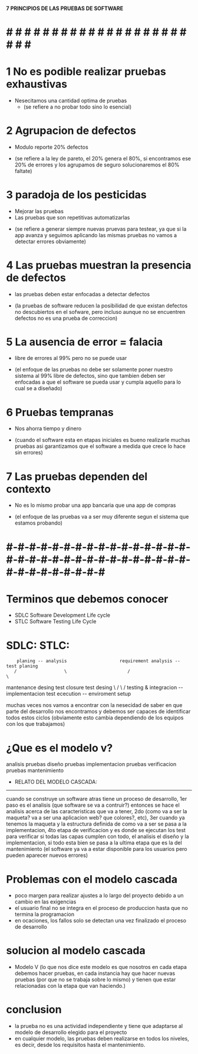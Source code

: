 #### 7 PRINCIPIOS DE LAS PRUEBAS DE SOFTWARE ####
# # # # # # # # # # # # # # # # # # # # # # # # #

# 1 No es podible realizar pruebas exhaustivas
* Nesecitamos una cantidad optima de pruebas 
  - (se refiere a no probar todo sino lo esencial)

# 2 Agrupacion de defectos
* Modulo reporte 20% defectos
- (se refiere a la ley de pareto, el 20% genera el 80%, si encontramos ese 20% de errores y los agrupamos de seguro solucionaremos el 80% faltate)

# 3 paradoja de los pesticidas
* Mejorar las pruebas
* Las pruebas que son repetitivas automatizarlas 
- (se refiere a generar siempre nuevas pruevas para testear, ya que si la app avanza y seguimos aplicando las mismas pruebas no vamos a detectar errores obviamente)

# 4 Las pruebas muestran la presencia de defectos
* las pruebas deben estar enfocadas a detectar defectos
- (la pruebas de software reducen la posibilidad de que existan defectos no descubiertos en el sofware, pero incluso aunque no se encuentren defectos no es una prueba de correccion)

# 5 La ausencia de error = falacia
* libre de errores al 99% pero no se puede usar
- (el enfoque de las pruebas no debe ser solamente poner nuestro sistema al 99% libre de defectos, sino que tambien deben ser enfocadas a que el software se pueda usar y cumpla aquello para lo cual se a diseñado)

# 6 Pruebas tempranas
* Nos ahorra tiempo y dinero
- (cuando el software esta en etapas iniciales es bueno realizarle muchas pruebas asi garantizamos que el software a medida que crece lo hace sin errores)

# 7 Las pruebas dependen del contexto
* No es lo mismo probar una app bancaria que una app de compras
- (el enfoque de las pruebas va a ser muy diferente segun el sistema que estamos probando)

# #-#-#-#-#-#-#-#-#-#-#-#-#-#-#-#-#-#-#-#-#-#-#-#-#-#-#-#-#-#-#-#-#-#-#-#-#-#-#-#-#

# Terminos que debemos conocer
* SDLC Software Development Life cycle
* STLC Software Testing Life Cycle

#  SDLC:                                  STLC:
        planing -- analysis                    requirement analysis -- test planing
       /                  \                       /                          \
  mantenance             desing             test closure                test desing
     \                     /                      \                          /
testing & integracion -- implementacion       test ececution -- enviroment setup

muchas veces nos vamos a encontrar con la nesecidad de saber en que parte del desarrollo nos encontramos y debemos ser capaces de identificar todos estos ciclos (obviamente esto cambia dependiendo de los equipos con los que trabajamos)

# ¿Que es el modelo v?

analisis                             pruebas
    diseño                        pruebas
        implementacion         pruebas
            verificacion    pruebas
                mantenimiento


* RELATO DEL MODELO CASCADA:
---------------------------
cuando se construye un software atras tiene un proceso de desarrollo, 1er paso es el analisis (que software se va a contruir?) entonces se hace el analisis acerca de las caracteristicas que va a tener, 2do (como va a ser la maqueta? va a ser una aplicacion web? que colores?, etc), 3er cuando ya tenemos la maqueta y la estructura definida de como va a ser se pasa a la implementacion, 4to etapa de verificacion y es donde se ejecutan los test para verificar si todas las capas cumplen con todo, el analisis el diseño y la implementacion, si todo esta bien se pasa a la ultima etapa que es la del mantenimiento (el software ya va a estar disponible para los usuarios pero pueden aparecer nuevos errores)

# Problemas con el modelo cascada
* poco margen para realizar ajustes a lo largo del proyecto debido a un cambio en las exigencias
* el usuario final no se integra en el proceso de produccion hasta que no termina la programacion
* en ocaciones, los fallos solo se detectan una vez finalizado el proceso de desarrollo 

# solucion al modelo cascada
* Modelo V
(lo que nos dice este modelo es que nosotros en cada etapa debemos hacer pruebas, en cada instancia hay que hacer nuevas pruebas (por que no se trabaja sobre lo mismo) y tienen que estar relacionadas con la etapa que van haciendo.)

# conclusion
* la prueba no es una actividad independiente y tiene que adaptarse al modelo de desarrollo elegido para el proyecto
* en cualquier modelo, las pruebas deben realizarse en todos los niveles, es decir, desde los requisitos hasta el mantenimiento.
